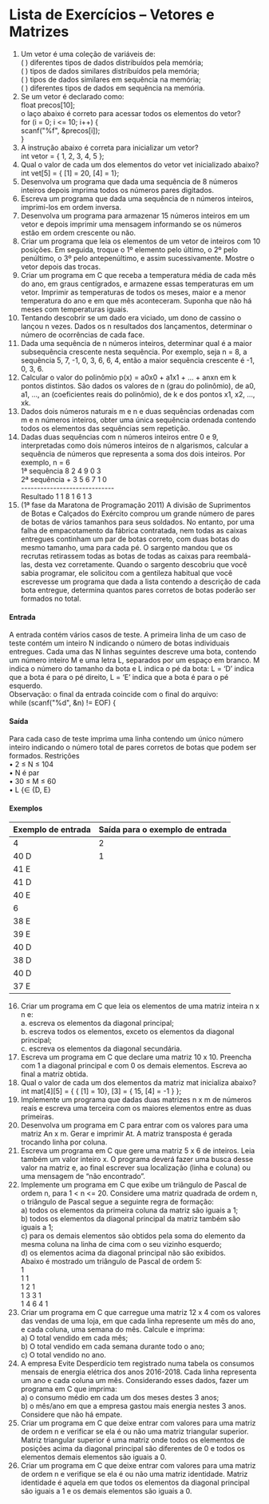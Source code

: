 # Lista de Exercícios – Vetores e Matrizes
1. Um vetor é uma coleção de variáveis de: <br>
( ) diferentes tipos de dados distribuídos pela memória; <br>
( ) tipos de dados similares distribuídos pela memória; <br>
( ) tipos de dados similares em sequência na memória; <br>
( ) diferentes tipos de dados em sequência na memória.
2. Se um vetor é declarado como: <br>
float precos[10]; <br>
o laço abaixo é correto para acessar todos os elementos do vetor? <br>
for (i = 0; i <= 10; i++) { <br>
scanf("%f", &precos[i]); <br>
}
3. A instrução abaixo é correta para inicializar um vetor? <br>
int vetor = { 1, 2, 3, 4, 5 };
4. Qual o valor de cada um dos elementos do vetor vet inicializado abaixo? <br>
int vet[5] = { [1] = 20, [4] = 1};
5. Desenvolva um programa que dada uma sequência de 8 números inteiros depois imprima todos os números pares digitados.
6. Escreva um programa que dada uma sequência de n números inteiros, imprimi-los em ordem inversa.
7. Desenvolva um programa para armazenar 15 números inteiros em um vetor e depois imprimir uma mensagem informando se os números estão em ordem crescente ou não.
8. Criar um programa que leia os elementos de um vetor de inteiros com 10 posições. Em seguida, troque o 1º elemento pelo último, o 2º pelo penúltimo, o 3º pelo antepenúltimo, e assim sucessivamente. Mostre o vetor depois das trocas.
9. Criar um programa em C que receba a temperatura média de cada mês do ano, em graus centígrados, e armazene essas temperaturas em um vetor. Imprimir as temperaturas de todos os meses, maior e a menor temperatura do ano e em que mês aconteceram. Suponha que não há meses com temperaturas iguais.
10. Tentando descobrir se um dado era viciado, um dono de cassino o lançou n vezes. Dados os n resultados dos lançamentos, determinar o número de ocorrências de cada face.
11. Dada uma sequência de n números inteiros, determinar qual é a maior subsequência crescente nesta sequência. Por exemplo, seja n = 8, a sequência 5, 7, -1, 0, 3, 6, 6, 4, então a maior sequência crescente é -1, 0, 3, 6.
12. Calcular o valor do polinômio p(x) = a0x0 + a1x1 + ... + anxn em k pontos distintos. São dados os valores de n (grau do polinômio), de a0, a1, ..., an (coeficientes reais do polinômio), de k e dos pontos x1, x2, ..., xk.
13. Dados dois números naturais m e n e duas sequências ordenadas com m e n números inteiros, obter uma única sequência ordenada contendo todos os elementos das sequências sem repetição.
14. Dadas duas sequências com n números inteiros entre 0 e 9, interpretadas como dois números inteiros de n algarismos, calcular a sequência de números que representa a soma dos dois inteiros. Por exemplo, n = 6 <br>
1ª sequência 8 2 4 9 0 3 <br>
2ª sequência + 3 5 6 7 1 0 <br>
----------------------------- <br>
Resultado 1 1 8 1 6 1 3
15. (1ª fase da Maratona de Programação 2011) A divisão de Suprimentos de Botas e Calçados do Exército comprou um grande número de pares de botas de vários tamanhos para seus soldados. No entanto, por uma falha de empacotamento da fábrica contratada, nem todas as caixas entregues continham um par de botas correto, com duas botas do mesmo tamanho, uma para cada pé. O sargento mandou que os recrutas retirassem todas as botas de todas as caixas para reembalá-las, desta vez corretamente. Quando o sargento descobriu que você sabia programar, ele solicitou com a gentileza habitual que você escrevesse um programa que dada a lista contendo a descrição de cada bota entregue, determina quantos pares corretos de botas poderão ser formados no total. <br>
#### Entrada
A entrada contém vários casos de teste. A primeira linha de um caso de teste contém um inteiro N indicando o número de botas individuais entregues. Cada uma das N linhas seguintes descreve uma bota, contendo um número inteiro M e uma letra L, separados por um espaço em branco. M indica o número do tamanho da bota e L indica o pé da bota: L = ‘D’ indica que a bota é para o pé direito, L = ‘E’ indica que a bota é para o pé esquerdo. <br>
Observação: o final da entrada coincide com o final do arquivo: <br>
while (scanf("%d", &n) != EOF) { <br>
#### Saída
Para cada caso de teste imprima uma linha contendo um único número inteiro indicando o número total de pares corretos de botas que podem ser formados. 
Restrições <br>
• 2 ≤ N ≤ 104 <br>
• N é par <br>
• 30 ≤ M ≤ 60 <br>
• L {∈ {D, E} <br>
#### Exemplos
Exemplo de entrada | Saída para o exemplo de entrada
------------------ | -----------------------------------
4 | 2
40 D | 1
41 E | 
41 D | 
40 E | 
6 | 
38 E | 
39 E | 
40 D | 
38 D | 
40 D | 
37 E | 
16. Criar um programa em C que leia os elementos de uma matriz inteira n x n e: <br>
a. escreva os elementos da diagonal principal; <br>
b. escreva todos os elementos, exceto os elementos da diagonal principal; <br>
c. escreva os elementos da diagonal secundária.
17. Escreva um programa em C que declare uma matriz 10 x 10. Preencha com 1 a diagonal principal e com 0 os demais elementos. Escreva ao final a matriz obtida.
18. Qual o valor de cada um dos elementos da matriz mat inicializa abaixo?
int mat[4][5] = { { [1] = 10}, [3] = { 15, [4] = -1 } };
19. Implemente um programa que dadas duas matrizes n x m de números reais e escreva uma terceira com os maiores elementos entre as duas primeiras.
20. Desenvolva um programa em C para entrar com os valores para uma matriz An x m. Gerar e imprimir
At. A matriz transposta é gerada trocando linha por coluna.
21. Escreva um programa em C que gere uma matriz 5 x 6 de inteiros. Leia também um valor inteiro x. O programa deverá fazer uma busca desse valor na matriz e, ao final escrever sua localização (linha e coluna) ou uma mensagem de “não encontrado”.
22. Implemente um programa em C que exibe um triângulo de Pascal de ordem n, para 1 < n <= 20. Considere uma matriz quadrada de ordem n, o triângulo de Pascal segue a seguinte regra de formação: <br>
a) todos os elementos da primeira coluna da matriz são iguais a 1; <br>
b) todos os elementos da diagonal principal da matriz também são iguais a 1; <br>
c) para os demais elementos são obtidos pela soma do elemento da mesma coluna na linha de cima com o seu vizinho esquerdo; <br>
d) os elementos acima da diagonal principal não são exibidos. <br>
Abaixo é mostrado um triângulo de Pascal de ordem 5: <br>
1 <br>
1 1 <br>
1 2 1 <br>
1 3 3 1 <br>
1 4 6 4 1
23. Criar um programa em C que carregue uma matriz 12 x 4 com os valores das vendas de uma loja, em que cada linha represente um mês do ano, e cada coluna, uma semana do mês. Calcule e imprima: <br>
a) O total vendido em cada mês; <br>
b) O total vendido em cada semana durante todo o ano; <br>
c) O total vendido no ano.
24. A empresa Evite Desperdício tem registrado numa tabela os consumos mensais de energia elétrica dos anos 2016-2018. Cada linha representa um ano e cada coluna um mês. Considerando esses dados, fazer um programa em C que imprima: <br>
a) o consumo médio em cada um dos meses destes 3 anos; <br>
b) o mês/ano em que a empresa gastou mais energia nestes 3 anos. Considere que não há empate.
25. Criar um programa em C que deixe entrar com valores para uma matriz de ordem n e verificar se ela é ou não uma matriz triangular superior. Matriz triangular superior é uma matriz onde todos os elementos de posições acima da diagonal principal são diferentes de 0 e todos os elementos demais elementos são iguais a 0.
26. Criar um programa em C que deixe entrar com valores para uma matriz de ordem n e verifique se ela é ou não uma matriz identidade. Matriz identidade é aquela em que todos os elementos da diagonal principal são iguais a 1 e os demais elementos são iguais a 0.
